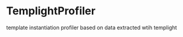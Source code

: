 TemplightProfiler
=================

template instantiation profiler based on data extracted wtih templight
